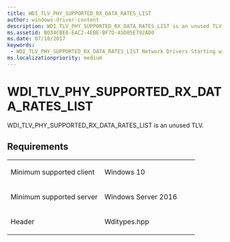 ```yaml
---
title: WDI_TLV_PHY_SUPPORTED_RX_DATA_RATES_LIST
author: windows-driver-content
description: WDI_TLV_PHY_SUPPORTED_RX_DATA_RATES_LIST is an unused TLV.
ms.assetid: B034CBE0-EAC2-4EBE-BF7D-A5D05E792AD0
ms.date: 07/18/2017 
keywords:
 - WDI_TLV_PHY_SUPPORTED_RX_DATA_RATES_LIST Network Drivers Starting with Windows Vista
ms.localizationpriority: medium
---
```


# WDI\_TLV\_PHY\_SUPPORTED\_RX\_DATA\_RATES\_LIST


WDI\_TLV\_PHY\_SUPPORTED\_RX\_DATA\_RATES\_LIST is an unused TLV.

Requirements
------------

<table>
<colgroup>
<col width="50%" />
<col width="50%" />
</colgroup>
<tbody>
<tr class="odd">
<td><p>Minimum supported client</p></td>
<td><p>Windows 10</p></td>
</tr>
<tr class="even">
<td><p>Minimum supported server</p></td>
<td><p>Windows Server 2016</p></td>
</tr>
<tr class="odd">
<td><p>Header</p></td>
<td>Wditypes.hpp</td>
</tr>
</tbody>
</table>

 

 




